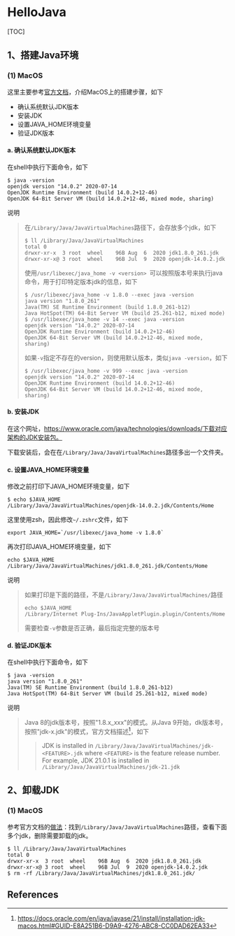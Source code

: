 # HelloJava
[TOC]

## 1、搭建Java环境

### (1) MacOS

这里主要参考[官方文档](https://docs.oracle.com/en/java/javase/21/install/installation-jdk-macos.html#GUID-F9183C70-2E96-40F4-9104-F3814A5A331F)，介绍MacOS上的搭建步骤，如下

* 确认系统默认JDK版本
* 安装JDK
* 设置JAVA_HOME环境变量
* 验证JDK版本



#### a. 确认系统默认JDK版本

在shell中执行下面命令，如下

```shell
$ java -version
openjdk version "14.0.2" 2020-07-14
OpenJDK Runtime Environment (build 14.0.2+12-46)
OpenJDK 64-Bit Server VM (build 14.0.2+12-46, mixed mode, sharing)
```

说明

> 在`/Library/Java/JavaVirtualMachines`路径下，会存放多个jdk，如下
>
> ```shell
> $ ll /Library/Java/JavaVirtualMachines 
> total 0
> drwxr-xr-x  3 root  wheel    96B Aug  6  2020 jdk1.8.0_261.jdk
> drwxr-xr-x@ 3 root  wheel    96B Jul  9  2020 openjdk-14.0.2.jdk
> ```
>
> 使用`/usr/libexec/java_home -v <version> `可以按照版本号来执行java命令，用于打印特定版本jdk的信息，如下
>
> ```shell
> $ /usr/libexec/java_home -v 1.8.0 --exec java -version 
> java version "1.8.0_261"
> Java(TM) SE Runtime Environment (build 1.8.0_261-b12)
> Java HotSpot(TM) 64-Bit Server VM (build 25.261-b12, mixed mode)
> $ /usr/libexec/java_home -v 14 --exec java -version
> openjdk version "14.0.2" 2020-07-14
> OpenJDK Runtime Environment (build 14.0.2+12-46)
> OpenJDK 64-Bit Server VM (build 14.0.2+12-46, mixed mode, sharing)
> ```
>
> 如果`-v`指定不存在的version，则使用默认版本，类似`java -version`，如下
>
> ```shell
> $ /usr/libexec/java_home -v 999 --exec java -version 
> openjdk version "14.0.2" 2020-07-14
> OpenJDK Runtime Environment (build 14.0.2+12-46)
> OpenJDK 64-Bit Server VM (build 14.0.2+12-46, mixed mode, sharing)
> ```
>
> 



#### b. 安装JDK

在这个网址，https://www.oracle.com/java/technologies/downloads/下载对应架构的JDK安装包。

下载安装后，会在在`/Library/Java/JavaVirtualMachines`路径多出一个文件夹。



#### c. 设置JAVA_HOME环境变量

修改之前打印下JAVA_HOME环境变量，如下

```shell
$ echo $JAVA_HOME
/Library/Java/JavaVirtualMachines/openjdk-14.0.2.jdk/Contents/Home
```

这里使用zsh，因此修改`~/.zshrc`文件，如下

```shell
export JAVA_HOME=`/usr/libexec/java_home -v 1.8.0`
```

再次打印JAVA_HOME环境变量，如下

```shell
echo $JAVA_HOME
/Library/Java/JavaVirtualMachines/jdk1.8.0_261.jdk/Contents/Home
```

说明

> 如果打印是下面的路径，不是`/Library/Java/JavaVirtualMachines/`路径
>
> ```shell
> echo $JAVA_HOME
> /Library/Internet Plug-Ins/JavaAppletPlugin.plugin/Contents/Home
> ```
>
> 需要检查`-v`参数是否正确，最后指定完整的版本号



#### d. 验证JDK版本

在shell中执行下面命令，如下

```shell
$ java -version
java version "1.8.0_261"
Java(TM) SE Runtime Environment (build 1.8.0_261-b12)
Java HotSpot(TM) 64-Bit Server VM (build 25.261-b12, mixed mode)
```

说明

> Java 8的jdk版本号，按照"1.8.x_xxx"的模式。从Java 9开始，dk版本号，按照"jdk-x.jdk"的模式，官方文档描述[^1]，如下
>
> > JDK is installed in `/Library/Java/JavaVirtualMachines/jdk-<FEATURE>.jdk` where `<FEATURE>` is the feature release number. For example, JDK 21.0.1 is installed in `/Library/Java/JavaVirtualMachines/jdk-21.jdk`



## 2、卸载JDK

### (1) MacOS

参考官方文档的[做法](https://docs.oracle.com/en/java/javase/21/install/installation-jdk-macos.html#GUID-F9183C70-2E96-40F4-9104-F3814A5A331F)：找到`/Library/Java/JavaVirtualMachines`路径，查看下面多个jdk，删除需要卸载的jdk。

```shell
$ ll /Library/Java/JavaVirtualMachines
total 0
drwxr-xr-x  3 root  wheel    96B Aug  6  2020 jdk1.8.0_261.jdk
drwxr-xr-x@ 3 root  wheel    96B Jul  9  2020 openjdk-14.0.2.jdk
$ rm -rf /Library/Java/JavaVirtualMachines/jdk1.8.0_261.jdk/
```





## References

[^1]: https://docs.oracle.com/en/java/javase/21/install/installation-jdk-macos.html#GUID-E8A251B6-D9A9-4276-ABC8-CC0DAD62EA33



